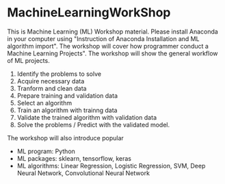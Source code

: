 # MachineLearningWorkShop
This is Machine Learning (ML) Workshop material. 
Please install Anaconda in your computer using "Instruction of Anaconda Installation and ML algorithm import". 
The workshop will cover how programmer conduct a Machine Learning Projects".
The workshop will show the general workflow of ML projects.
1. Identify the problems to solve
2. Acquire necessary data
3. Tranform and clean data
4. Prepare training and validation data
5. Select an algorithm
6. Train an algorithm with trainng data
7. Validate the trained algorithm with validation data
8. Solve the problems / Predict with the validated model.

The workshop will also introduce popular 
- ML program: Python
- ML packages: sklearn, tensorflow, keras
- ML algorithms: Linear Regression, Logistic Regression, SVM, Deep Neural Network, Convolutional Neural Network
